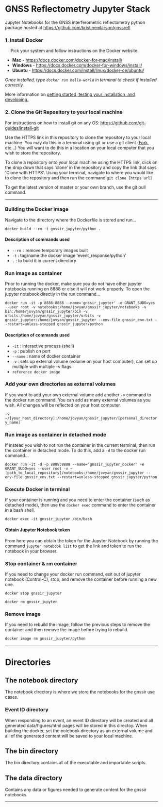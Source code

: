# GNSS Reflectometry Jupyter Stack

Jupyter Notebooks for the GNSS interferometric reflectometry python package hosted at https://github.com/kristinemlarson/gnssrefl

### 1. Install Docker 
&ensp;&ensp; Pick your system and follow instructions on the Docker website. 
* **Mac** - https://docs.docker.com/docker-for-mac/install/ 
* **Windows** - https://docs.docker.com/docker-for-windows/install/ 
* **Ubuntu** - https://docs.docker.com/install/linux/docker-ce/ubuntu/ 

*Once installed, type `docker run hello-world` in terminal to check if installed correctly.*

More information on [getting started, testing your installation, and developing.](https://docs.docker.com/get-started/) 

### 2. Clone the Git Repository to your local machine 
For instructions on how to install git on any OS: https://github.com/git-guides/install-git

Use the HTTPS link in this repository to clone the repository to your local machine. You may do this in a terminal 
using git or use a git client ([Fork](https://git-fork.com/), etc...) You will want to do this in a location on your local computer that you 
wish to store the repository.

To clone a repository onto your local machine using the HTTPS link, click on the drop down that says 'clone' in the 
repository and copy the link that says 'Clone with HTTPS'. Using your terminal, navigate to where you would like to clone 
the repository and then run the command `git clone [https url]`

To get the latest version of master or your own branch, use the git pull command.   

***

### **Building the Docker image**
Navigate to the directory where the Dockerfile is stored and run... 

`docker build --rm -t gnssir_jupyter/python .`

#### Description of commands used
* `--rm `: remove temporary images built
* `-t` : tag/name the docker image 'event_response/python'
* `.` : to build it in current directory

### Run image as container
Prior to running the docker, make sure you do not have other jupyter notebooks running on 8888 or else it will not work properly. To open the jupyter notebook directly in the run command...

`docker run -it -p 8888:8888 --name='gnssir_jupyter' -e GRANT_SUDO=yes --user root -v notebooks:/home/jovyan/gnssir_jupyter/notebooks -v bin:/home/jovyan/gnssir_jupyter/bin -v orbits:/home/jovyan/gnssir_jupyter/orbits -v gnssir_jupyter:/home/jovyan/gnssir_jupyter --env-file gnssir_env.txt --restart=unless-stopped gnssir_jupyter/python`

#### Description of commands used
* `-it` : interactive process (shell)
* `-p` : publish on port
* `--name` : name of docker container
* `-v` : sets up external volume (volume on your host computer), can set up multiple with multiple -v flags
* `reference docker image`

### Add your own directories as external volumes
If you want to add your own external volume add another `-v` command to the docker run command. You can add as many external volumes as you wish. All changes will be reflected on your host computer.

`-v ~/[your_host_directory]:/home/jovyan/gnssir_jupyter/[personal_directory_name]`

### Run image as container in detached mode
If instead you wish to not run the container in the current terminal, then run the container in detached mode. To do this, add a `-d` to the docker run command...

`docker run -it -d -p 8888:8888 --name='gnssir_jupyter_docker' -e GRANT_SUDO=yes --user root -v ~[path_to_local_repository]/notebooks:/home/jovyan/gnssir_jupyter --env-file gnssir_env.txt --restart=unless-stopped gnssir_jupyter/python`

### Execute Docker in terminal 
If your container is running and you need to enter the container (such as detached mode), then use the `docker exec` command to enter the container in a bash shell. 

`docker exec -it gnssir_jupyter /bin/bash`

#### Obtain Jupyter Notebook token
From here you can obtain the token for the Jupyter Notebook by running the command `jupyter notebook list` to get the link and token to run the notebook in your browser. 

### Stop container & rm container
If you need to change your docker run command, exit out of jupyter notebook (Control-C), stop, and remove the container before running a new one.

`docker stop gnssir_jupyter`

`docker rm gnssir_jupyter`

### Remove image
If you need to rebuild the image, follow the previous steps to remove the container and then remove the image before trying to rebuild. 

`docker image rm gnssir_jupyter/python`

***

# Directories

## **The notebook directory**

The notebook directory is where we store the notebooks for the gnssir use cases.

### Event ID directory

When responding to an event, an event ID directory will be created and all generated data/figures/html pages will be stored in this directoy. When building the docker, set the notebook directory as an external volume and all of the generated content will be saved to your local machine. 


## **The bin directory**

The bin directory contains all of the executable and importable scripts. 

## **The data directory**

Contains any data or figures needed to generate content for the gnssir notebooks.

***

